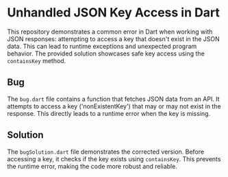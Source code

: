 # Unhandled JSON Key Access in Dart

This repository demonstrates a common error in Dart when working with JSON responses: attempting to access a key that doesn't exist in the JSON data.  This can lead to runtime exceptions and unexpected program behavior.  The provided solution showcases safe key access using the `containsKey` method. 

## Bug
The `bug.dart` file contains a function that fetches JSON data from an API.  It attempts to access a key ('nonExistentKey') that may or may not exist in the response. This directly leads to a runtime error when the key is missing. 

## Solution
The `bugSolution.dart` file demonstrates the corrected version.  Before accessing a key, it checks if the key exists using `containsKey`. This prevents the runtime error, making the code more robust and reliable.
